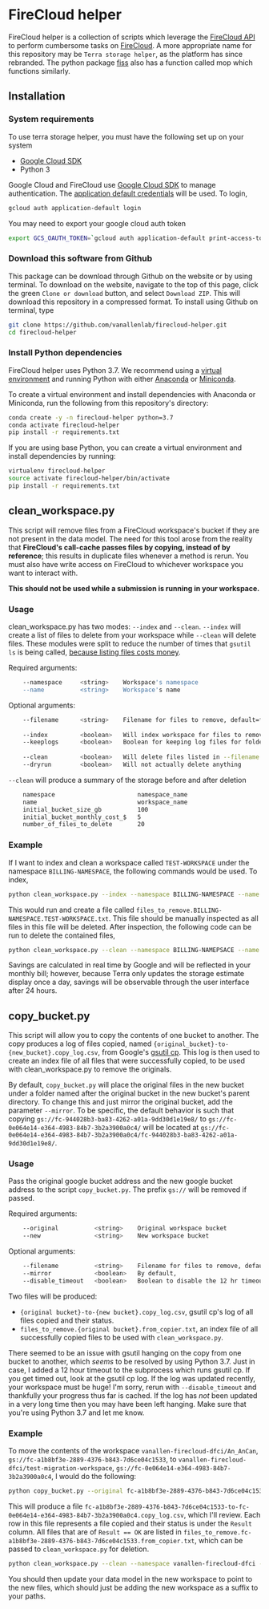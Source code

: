 # FireCloud helper
FireCloud helper is a collection of scripts which leverage the [FireCloud API](https://api.firecloud.org) to perform cumbersome tasks on [FireCloud](firecloud.org). A more appropriate name for this repository may be `Terra storage helper`, as the platform has since rebranded. The python package [fiss](https://github.com/broadinstitute/fiss) also has a function called mop which functions similarly.

## Installation

### System requirements
To use terra storage helper, you must have the following set up on your system
- [Google Cloud SDK](https://cloud.google.com/sdk/)
- Python 3

Google Cloud and FireCloud use [Google Cloud SDK](https://cloud.google.com/sdk/) to manage authentication. The [application default credentials](https://cloud.google.com/sdk/gcloud/reference/auth/application-default/login) will be used. To login,
```bash
gcloud auth application-default login
```

You may need to export your google cloud auth token
```bash
export GCS_OAUTH_TOKEN=`gcloud auth application-default print-access-token`
```

### Download this software from Github
This package can be download through Github on the website or by using terminal. To download on the website, navigate to the top of this page, click the green `Clone or download` button, and select `Download ZIP`. This will download this repository in a compressed format. To install using Github on terminal, type 

```bash
git clone https://github.com/vanallenlab/firecloud-helper.git
cd firecloud-helper
```

### Install Python dependencies
FireCloud helper uses Python 3.7. We recommend using a [virtual environment](https://docs.python.org/3/tutorial/venv.html) and running Python with either [Anaconda](https://www.anaconda.com/download/) or  [Miniconda](https://conda.io/miniconda.html). 

To create a virtual environment and install dependencies with Anaconda or Miniconda, run the following from this repository's directory:
```bash
conda create -y -n firecloud-helper python=3.7
conda activate firecloud-helper
pip install -r requirements.txt
```

If you are using base Python, you can create a virtual environment and install dependencies by running:
```bash
virtualenv firecloud-helper
source activate firecloud-helper/bin/activate
pip install -r requirements.txt
```

## clean_workspace.py
This script will remove files from a FireCloud workspace's bucket if they are not present in the data model. The need for this tool arose from the reality that **FireCloud's call-cache passes files by copying, instead of by reference**; this results in duplicate files whenever a method is rerun. You must also have write access on FireCloud to whichever workspace you want to interact with.

**This should not be used while a submission is running in your workspace.**

### Usage
clean_workspace.py has two modes: `--index` and `--clean`. `--index` will create a list of files to delete from your workspace while `--clean` will delete files. These modules were split to reduce the number of times that `gsutil ls` is being called, [because listing files costs money](https://github.com/vanallenlab/firecloud_helper/issues/2).

Required arguments:
```bash
    --namespace     <string>    Workspace's namespace
    --name          <string>    Workspace's name
```
Optional arguments:
```bash
    --filename      <string>    Filename for files to remove, default=files_to_remove.(namespace).(name).txt
    
    --index         <boolean>   Will index workspace for files to remove, write to --filename
    --keeplogs      <boolean>   Boolean for keeping log files for folders not in data model
    
    --clean         <boolean>   Will delete files listed in --filename
    --dryrun        <boolean>   Will not actually delete anything
```

`--clean` will produce a summary of the storage before and after deletion
```bash
    namespace                       namespace_name
    name                            workspace_name
    initial_bucket_size_gb          100
    initial_bucket_monthly_cost_$   5
    number_of_files_to_delete       20
```

### Example 
If I want to index and clean a workspace called `TEST-WORKSPACE` under the namespace `BILLING-NAMESPACE`, the following commands would be used. To index,
```bash
python clean_workspace.py --index --namespace BILLING-NAMESPACE --name TEST-WORKSPACE
```

This would run and create a file called `files_to_remove.BILLING-NAMESPACE.TEST-WORKSPACE.txt`. This file should be manually inspected as all files in this file will be deleted. After inspection, the following code can be run to delete the contained files,
```bash
python clean_workspace.py --clean --namespace BILLING-NAMEPSACE --name TEST-WORKSPACE
```

Savings are calculated in real time by Google and will be reflected in your monthly bill; however, because Terra only updates the storage estimate display once a day, savings will be observable through the user interface after 24 hours.  

## copy_bucket.py
This script will allow you to copy the contents of one bucket to another. The copy produces a log of files copied, named `{original_bucket}-to-{new_bucket}.copy_log.csv`, from Google's [gsutil cp](). This log is then used to create an index file of all files that were successfully copied, to be used with clean_workspace.py to remove the originals. 

By default, `copy_bucket.py` will place the original files in the new bucket under a folder named after the original bucket in the new bucket's parent directory. To change this and just mirror the original bucket, add the parameter `--mirror`. To be specific, the default behavior is such that copying `gs://fc-944028b3-ba83-4262-a01a-9dd30d1e19e8/` to `gs://fc-0e064e14-e364-4983-84b7-3b2a3900a0c4/` will be located at `gs://fc-0e064e14-e364-4983-84b7-3b2a3900a0c4/fc-944028b3-ba83-4262-a01a-9dd30d1e19e8/`.

### Usage
Pass the original google bucket address and the new google bucket address to the script `copy_bucket.py`. The prefix `gs://` will be removed if passed.

Required arguments:
```bash
    --original          <string>    Original workspace bucket
    --new               <string>    New workspace bucket
```
Optional arguments:
```bash
    --filename          <string>    Filename for files to remove, default=files_to_remove.(original bucket).from_copier.txt
    --mirror            <boolean>   By default, 
    --disable_timeout   <boolean>   Boolean to disable the 12 hr timeout on gsutil cp 
```

Two files will be produced:
- `{original bucket}-to-{new bucket}.copy_log.csv`, gsutil cp's log of all files copied and their status.
- `files_to_remove.{original bucket}.from_copier.txt`, an index file of all successfully copied files to be used with `clean_workspace.py`.

There seemed to be an issue with gsutil hanging on the copy from one bucket to another, which _seems_ to be resolved by using Python 3.7. Just in case, I added a 12 hour timeout to the subprocess which runs gsutil cp. If you get timed out, look at the gsutil cp log. If the log was updated recently, your workspace must be huge! I'm sorry, rerun with `--disable_timeout` and thankfully your progress thus far is cached. If the log has _not_ been updated in a very long time then you may have been left hanging. Make sure that you're using Python 3.7 and let me know. 

### Example
To move the contents of the workspace `vanallen-firecloud-dfci/An_AnCan`, `gs://fc-a1b8bf3e-2889-4376-b843-7d6ce04c1533`, to `vanallen-firecloud-dfci/test-migration-workspace`, `gs://fc-0e064e14-e364-4983-84b7-3b2a3900a0c4`, I would do the following:
```bash
python copy_bucket.py --original fc-a1b8bf3e-2889-4376-b843-7d6ce04c1533 --new fc-0e064e14-e364-4983-84b7-3b2a3900a0c4
```
This will produce a file `fc-a1b8bf3e-2889-4376-b843-7d6ce04c1533-to-fc-0e064e14-e364-4983-84b7-3b2a3900a0c4.copy_log.csv`, which I'll review. Each row in this file represents a file copied and their status is under the `Result` column. All files that are of `Result == OK` are listed in `files_to_remove.fc-a1b8bf3e-2889-4376-b843-7d6ce04c1533.from_copier.txt`, which can be passed to `clean_workspace.py` for deletion.

```bash
python clean_workspace.py --clean --namespace vanallen-firecloud-dfci --name An_AnCan --filename files_to_remove.fc-a1b8bf3e-2889-4376-b843-7d6ce04c1533.from_copier.txt
```

You should then update your data model in the new workspace to point to the new files, which should just be adding the new workspace as a suffix to your paths.
